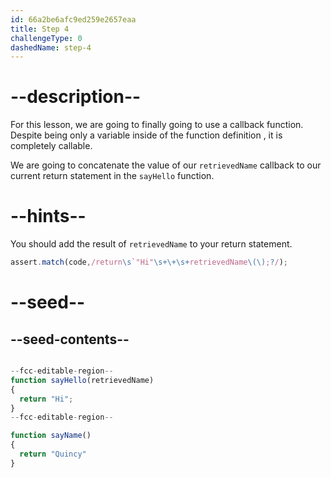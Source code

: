 ```yaml
---
id: 66a2be6afc9ed259e2657eaa
title: Step 4
challengeType: 0
dashedName: step-4
---
```


# --description--

For this lesson, we are going to finally going to use a callback function. Despite being only a variable inside 
of the function definition , it is completely callable. 

We are going to concatenate the value of our `retrievedName` callback to our current return statement in 
the `sayHello` function. 

# --hints--

You should add the result of `retrievedName` to your return statement. 

```js
assert.match(code,/return\s`"Hi"\s+\+\s+retrievedName\(\);?/); 
```

# --seed--

## --seed-contents--

```js

--fcc-editable-region--
function sayHello(retrievedName)
{
  return "Hi"; 
}
--fcc-editable-region--

function sayName()
{
  return "Quincy" 
}
```
